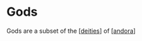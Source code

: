 # Gods

Gods are a subset of the [[deities]] of [[andora]]

[//begin]: # "Autogenerated link references for markdown compatibility"
[deities]: deities "Deities"
[andora]: andora "Andora"
[//end]: # "Autogenerated link references"